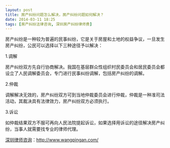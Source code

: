 ```yaml
---
layout: post
title: 房产纠纷问题怎么解决，房产纠纷问题如何解决？
date: 2014-03-11 18:25
tags: [房产纠纷法律咨询, 深圳房产纠纷律师费]
---
```

房产纠纷是一种较为普遍的民事纠纷，它是关于房屋和土地的权益争议，一旦发生房产纠纷，公民可以选择以下三种途径予以解决：

1.调解

房产纠纷双方先自行协商解决。我国在基层群众性组织村民委员会和居民委员会都设立了人民调解委员会，专门进行民事纠纷调解，包括房产纠纷的调解。

2.仲裁

调解解决无效的，房产纠纷双方可到当地仲裁委员会进行仲裁，仲裁是一种准司法活动，其裁决具有法律效力，房产纠纷双方必须执行。

3.诉讼

如仲裁结果双方不服可再向人民法院提起诉讼，如果选择用诉讼的途径解决房产纠纷，当事人就需要找专业的律师代理。

<a href="http://www.wangpingan.com/">深圳律师咨询</a>：<a href="http://www.wangpingan.com/">http://www.wangpingan.com/</a>


